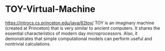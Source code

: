 # TOY-Virtual-Machine

https://introcs.cs.princeton.edu/java/62toy/
TOY is an imaginary machine (created at Princeton) that is very similar to ancient computers. 
It shares the essential characteristics of modern day microprocessors. 
Also, it demonstrates that simple computational models can perform useful and nontrivial calculations. 
